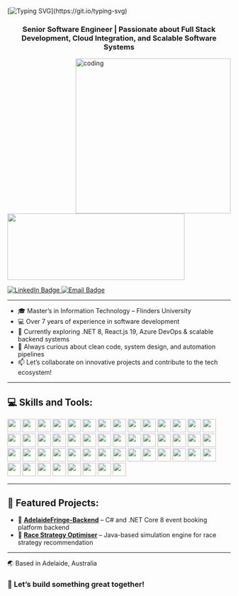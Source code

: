 [![Typing SVG](https://readme-typing-svg.demolab.com?font=Fira+Code&pause=1000&color=2ECC40&width=720&lines=%F0%9F%91%8B+Hey%2C+there%21+I'm+Madusha+Piumee+Welcome+to+my+Profile!)](https://git.io/typing-svg)

<h3 align="center">Senior Software Engineer | Passionate about Full Stack Development, Cloud Integration, and Scalable Software Systems</h3>

<img align="right" alt="coding" height="350" width="350" src="https://marketbusinessnews.com/wp-content/uploads/2020/10/1-Predictive-Analytics-GIF-for-article.gif">

<p align="left">
  <a href="https://www.linkedin.com/in/piumee-senevirathne-299a07108/" target="blank">
    <img src="https://cdn.dribbble.com/users/1525393/screenshots/6420056/comp_4.gif" width="400" height="150" />
  </a>
</p>

<div id="badges" align="left">
  <a href="https://www.linkedin.com/in/piumee-senevirathne-299a07108/">
    <img src="https://img.shields.io/badge/LinkedIn-blue?style=for-the-badge&logo=linkedin&logoColor=white" alt="LinkedIn Badge"/>
  </a>
  <a href="mailto:mspiumee@gmail.com">
    <img src="https://img.shields.io/badge/Email-D14836?style=for-the-badge&logo=gmail&logoColor=white" alt="Email Badge"/>
  </a>
</div>

---

- 🎓 Master’s in Information Technology – Flinders University  
- 💻 Over 7 years of experience in software development  
- 🚀 Currently exploring .NET 8, React.js 19, Azure DevOps & scalable backend systems  
- 🧠 Always curious about clean code, system design, and automation pipelines  
- 📫 Let’s collaborate on innovative projects and contribute to the tech ecosystem!  

---

## 💻 Skills and Tools:

<img height=30 src="https://img.shields.io/badge/Java-ED8B00?style=for-the-badge&logo=java&logoColor=white">
<img height=30 src="https://img.shields.io/badge/C%23-68217A?style=for-the-badge&logo=csharp&logoColor=white">
<img height=30 src="https://img.shields.io/badge/JavaScript-F7DF1E?style=for-the-badge&logo=javascript&logoColor=white">
<img height=30 src="https://img.shields.io/badge/HTML-E34F26?style=for-the-badge&logo=html5&logoColor=white">
<img height=30 src="https://img.shields.io/badge/PHP-777BB4?style=for-the-badge&logo=php&logoColor=white">
<img height=30 src="https://img.shields.io/badge/Python-3776AB?style=for-the-badge&logo=python&logoColor=white">
<img height=30 src="https://img.shields.io/badge/Scala-DC322F?style=for-the-badge&logo=scala&logoColor=white">
<img height=30 src="https://img.shields.io/badge/R-276DC3?style=for-the-badge&logo=r&logoColor=white">
<img height=30 src="https://img.shields.io/badge/Spring-6DB33F?style=for-the-badge&logo=spring&logoColor=white">
<img height=30 src="https://img.shields.io/badge/Hibernate-59666C?style=for-the-badge&logo=hibernate&logoColor=white">
<img height=30 src="https://img.shields.io/badge/Vert.x-4B7E8C?style=for-the-badge&logo=eclipsevert.x&logoColor=white">
<img height=30 src="https://img.shields.io/badge/SOAP-FF8300?style=for-the-badge&logo=w3c&logoColor=white">
<img height=30 src="https://img.shields.io/badge/.NET-512BD4?style=for-the-badge&logo=dotnet&logoColor=white">
<img height=30 src="https://img.shields.io/badge/React-61DAFB?style=for-the-badge&logo=react&logoColor=black">
<img height=30 src="https://img.shields.io/badge/Node.js-339933?style=for-the-badge&logo=nodedotjs&logoColor=white">
<img height=30 src="https://img.shields.io/badge/Maven-C71A36?style=for-the-badge&logo=apachemaven&logoColor=white">
<img height=30 src="https://img.shields.io/badge/Gradle-02303A?style=for-the-badge&logo=gradle&logoColor=white">
<img height=30 src="https://img.shields.io/badge/SBT-DE4C36?style=for-the-badge&logo=sbt&logoColor=white">
<img height=30 src="https://img.shields.io/badge/MySQL-4479A1?style=for-the-badge&logo=mysql&logoColor=white">
<img height=30 src="https://img.shields.io/badge/SQL%20Server-CC2927?style=for-the-badge&logo=microsoftsqlserver&logoColor=white">
<img height=30 src="https://img.shields.io/badge/Oracle-F80000?style=for-the-badge&logo=oracle&logoColor=white">
<img height=30 src="https://img.shields.io/badge/MongoDB-47A248?style=for-the-badge&logo=mongodb&logoColor=white">
<img height=30 src="https://img.shields.io/badge/DynamoDB-4053D6?style=for-the-badge&logo=amazondynamodb&logoColor=white">
<img height=30 src="https://img.shields.io/badge/PostgreSQL-336791?style=for-the-badge&logo=postgresql&logoColor=white">
<img height=30 src="https://img.shields.io/badge/Druid-29A9DF?style=for-the-badge&logo=apache&logoColor=white">
<img height=30 src="https://img.shields.io/badge/Redis-DC382D?style=for-the-badge&logo=redis&logoColor=white">
<img height=30 src="https://img.shields.io/badge/Spark-E25A1C?style=for-the-badge&logo=apachespark&logoColor=white">
<img height=30 src="https://img.shields.io/badge/Azure%20SQL-0078D4?style=for-the-badge&logo=azuredevops&logoColor=white">
<img height=30 src="https://img.shields.io/badge/RabbitMQ-FF6600?style=for-the-badge&logo=rabbitmq&logoColor=white">
<img height=30 src="https://img.shields.io/badge/REST%20API-000000?style=for-the-badge&logo=swagger&logoColor=white">
<img height=30 src="https://img.shields.io/badge/Postman-FF6C37?style=for-the-badge&logo=postman&logoColor=white">
<img height=30 src="https://img.shields.io/badge/IntelliJ-000000?style=for-the-badge&logo=intellijidea&logoColor=white">
<img height=30 src="https://img.shields.io/badge/Visual%20Studio-5C2D91?style=for-the-badge&logo=visualstudio&logoColor=white">
<img height=30 src="https://img.shields.io/badge/Docker-2496ED?style=for-the-badge&logo=docker&logoColor=white">
<img height=30 src="https://img.shields.io/badge/XAMPP-FB7A24?style=for-the-badge&logo=xampp&logoColor=white">
<img height=30 src="https://img.shields.io/badge/New%20Relic-008C99?style=for-the-badge&logo=newrelic&logoColor=white">
<img height=30 src="https://img.shields.io/badge/ServiceNow-00A1E0?style=for-the-badge&logo=servicenow&logoColor=white">
<img height=30 src="https://img.shields.io/badge/Confluence-172B4D?style=for-the-badge&logo=confluence&logoColor=white">
<img height=30 src="https://img.shields.io/badge/Jira-0052CC?style=for-the-badge&logo=jira&logoColor=white">
<img height=30 src="https://img.shields.io/badge/ClickUp-7B68EE?style=for-the-badge&logo=clickup&logoColor=white">
<img height=30 src="https://img.shields.io/badge/Notion-000000?style=for-the-badge&logo=notion&logoColor=white">
<img height=30 src="https://img.shields.io/badge/AWS-232F3E?style=for-the-badge&logo=amazonaws&logoColor=white">
<img height=30 src="https://img.shields.io/badge/Azure-0089D6?style=for-the-badge&logo=azuredevops&logoColor=white">
<img height=30 src="https://img.shields.io/badge/GitHub-181717?style=for-the-badge&logo=github&logoColor=white">
<img height=30 src="https://img.shields.io/badge/Bitbucket-0052CC?style=for-the-badge&logo=bitbucket&logoColor=white">
<img height=30 src="https://img.shields.io/badge/GitLab-FC6D26?style=for-the-badge&logo=gitlab&logoColor=white">
<img height=30 src="https://img.shields.io/badge/Jenkins-D24939?style=for-the-badge&logo=jenkins&logoColor=white">
<img height=30 src="https://img.shields.io/badge/CI%2FCD-000000?style=for-the-badge&logo=git&logoColor=white">
<img height=30 src="https://img.shields.io/badge/Windows-0078D6?style=for-the-badge&logo=windows&logoColor=white">
<img height=30 src="https://img.shields.io/badge/Linux-FCC624?style=for-the-badge&logo=linux&logoColor=black">


---

## 🔧 Featured Projects:

- 🔗 [**AdelaideFringe-Backend**](https://github.com/Piumee/AdelaideFringe-Backend) – C# and .NET Core 8 event booking platform backend
- 🔗 [**Race Strategy Optimiser**](https://github.com/Piumee/race-strategy-optimiser) – Java-based simulation engine for race strategy recommendation  

---

🌏 Based in Adelaide, Australia
### 🎯 Let’s build something great together!


